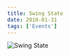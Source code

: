 ```yaml
---
title: Swing State
date: 2010-01-31
tags: ['Events']
---
```


![Swing State](/rm_ation/images/2010-01-31.jpg)
